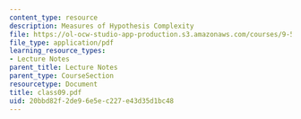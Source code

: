 ```yaml
---
content_type: resource
description: Measures of Hypothesis Complexity
file: https://ol-ocw-studio-app-production.s3.amazonaws.com/courses/9-520-statistical-learning-theory-and-applications-spring-2003/20bbd82f2de96e5ec227e43d35d1bc48_class09.pdf
file_type: application/pdf
learning_resource_types:
- Lecture Notes
parent_title: Lecture Notes
parent_type: CourseSection
resourcetype: Document
title: class09.pdf
uid: 20bbd82f-2de9-6e5e-c227-e43d35d1bc48
---
```

